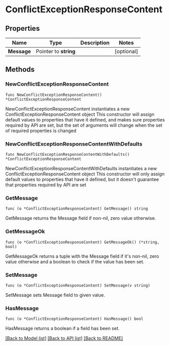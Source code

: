 # ConflictExceptionResponseContent

## Properties

Name | Type | Description | Notes
------------ | ------------- | ------------- | -------------
**Message** | Pointer to **string** |  | [optional] 

## Methods

### NewConflictExceptionResponseContent

`func NewConflictExceptionResponseContent() *ConflictExceptionResponseContent`

NewConflictExceptionResponseContent instantiates a new ConflictExceptionResponseContent object
This constructor will assign default values to properties that have it defined,
and makes sure properties required by API are set, but the set of arguments
will change when the set of required properties is changed

### NewConflictExceptionResponseContentWithDefaults

`func NewConflictExceptionResponseContentWithDefaults() *ConflictExceptionResponseContent`

NewConflictExceptionResponseContentWithDefaults instantiates a new ConflictExceptionResponseContent object
This constructor will only assign default values to properties that have it defined,
but it doesn't guarantee that properties required by API are set

### GetMessage

`func (o *ConflictExceptionResponseContent) GetMessage() string`

GetMessage returns the Message field if non-nil, zero value otherwise.

### GetMessageOk

`func (o *ConflictExceptionResponseContent) GetMessageOk() (*string, bool)`

GetMessageOk returns a tuple with the Message field if it's non-nil, zero value otherwise
and a boolean to check if the value has been set.

### SetMessage

`func (o *ConflictExceptionResponseContent) SetMessage(v string)`

SetMessage sets Message field to given value.

### HasMessage

`func (o *ConflictExceptionResponseContent) HasMessage() bool`

HasMessage returns a boolean if a field has been set.


[[Back to Model list]](../README.md#documentation-for-models) [[Back to API list]](../README.md#documentation-for-api-endpoints) [[Back to README]](../README.md)


